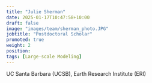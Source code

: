 ```yaml
---
title: "Julie Sherman"
date: 2025-01-17T10:47:58+10:00
draft: false
image: "images/team/sherman_photo.JPG"
jobtitle: "Postdoctoral Scholar"
promoted: true
weight: 2
position:
tags: [Large-scale Modeling]
---
```



UC Santa Barbara (UCSB), Earth Research Institute (ERI)
